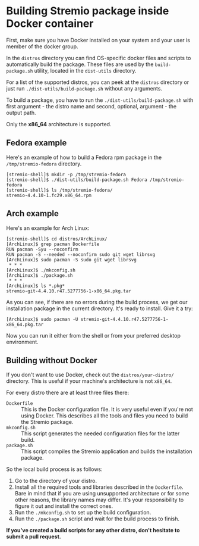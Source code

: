 # Building Stremio package inside Docker container

First, make sure you have Docker installed on your system and your user is member of the docker group.

In the `distros` directory you can find OS-specific docker files and scripts to automatically build the package. These files are used by the `build-package.sh` utility, located in the `dist-utils` directory.

For a list of the supported distros, you can peek at the `distros` directory or just run `./dist-utils/build-package.sh` without any arguments.

To build a package, you have to run the `./dist-utils/build-package.sh` with first argument - the distro name and second, optional, argument - the output path.

Only the **x86_64** architecture is supported.

## Fedora example

Here's an example of how to build a Fedora rpm package in the `/tmp/stremio-fedora` directory.

```
[stremio-shell]$ mkdir -p /tmp/stremio-fedora
[stremio-shell]$ ./dist-utils/build-package.sh Fedora /tmp/stremio-fedora
[stremio-shell]$ ls /tmp/stremio-fedora/
stremio-4.4.10-1.fc29.x86_64.rpm
```

## Arch example

Here's an example for Arch Linux:

```
[stremio-shell]$ cd distros/ArchLinux/
[ArchLinux]$ grep pacman Dockerfile 
RUN pacman -Syu --noconfirm
RUN pacman -S --needed --noconfirm sudo git wget librsvg
[ArchLinux]$ sudo pacman -S sudo git wget librsvg
 * * *
[ArchLinux]$ ./mkconfig.sh
[ArchLinux]$ ./package.sh
 * * *
[ArchLinux]$ ls *.pkg*
stremio-git-4.4.10.r47.5277756-1-x86_64.pkg.tar
```

As you can see, if there are no errors during the build process, we get our installation package in the current directory. It's ready to install. Give it a try:

```
[ArchLinux]$ sudo pacman -U stremio-git-4.4.10.r47.5277756-1-x86_64.pkg.tar
```

Now you can run it either from the shell or from your preferred desktop environment.


## Building without Docker

If you don't want to use Docker, check out the `distros/your-distro/` directory. This is useful if your machine's architecture is not `x86_64`.

For every distro there are at least three files there:

<dl>
 <dt><code>Dockerfile</code></dt>
 <dd>This is the Docker configuration file. It is very useful even if you're not using Docker. This describes all the tools and files you need to build the Stremio package.</dd>
 <dt><code>mkconfig.sh</code></dt>
 <dd>This script generates the needed configuration files for the latter build.</dd>
 <dt><code>package.sh</code></dt>
 <dd>This script compiles the Stremio application and builds the installation package.</dd>
 </dl>

So the local build process is as follows:
1. Go to the directory of your distro.
2. Install all the required tools and libraries described in the `Dockerfile`. Bare in mind that if you are using unsupported architecture or for some other reasons, the library names may differ. It's your responsibility to figure it out and install the correct ones.
3. Run the `./mkconfig.sh` to set up the build configuration.
4. Run the `./package.sh` script and wait for the build process to finish.

**If you've created a build scripts for any other distro, don't hesitate to submit a pull request.** 
